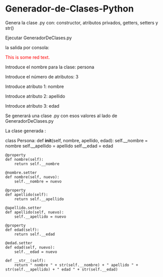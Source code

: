 # Generador-de-Clases-Python
Genera  la clase .py con: constructor, atributos privados, getters, setters y str()

Ejecutar GeneradorDeClases.py 

la salida por consola:

<p style='color:red'>This is some red text.</p>



Introduce el nombre para la clase: persona 

Introduce el número de atributos: 3

Introduce atributo 1: nombre

Introduce atributo 2: apellido

Introduce atributo 3: edad



Se generará una clase .py con esos valores al lado de GeneradorDeClases.py 

La clase generada :


class Persona:
    def __init__(self, nombre, apellido, edad):
        self.__nombre = nombre
        self.__apellido = apellido
        self.__edad = edad

    @property
    def nombre(self):
        return self.__nombre

    @nombre.setter
    def nombre(self, nuevo):
        self.__nombre = nuevo

    @property
    def apellido(self):
        return self.__apellido

    @apellido.setter
    def apellido(self, nuevo):
        self.__apellido = nuevo

    @property
    def edad(self):
        return self.__edad

    @edad.setter
    def edad(self, nuevo):
        self.__edad = nuevo

    def __str__(self):
        return " nombre " + str(self.__nombre) + " apellido " + str(self.__apellido) + " edad " + str(self.__edad)
